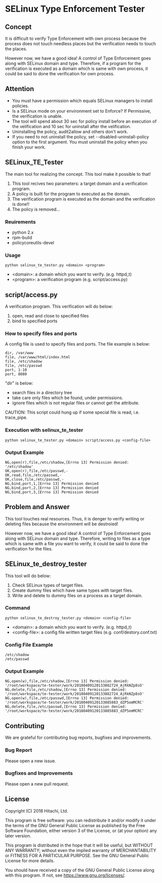 # SELinux Type Enforcement Tester

## Concept
It is difficult to verify Type Enforcement with own process because the process does not touch needless places but the verification needs to touch the places.

However now, we have a good idea! A control of Type Enforcement goes along with SELinux domain and type. Therefore, if a program for the verification is executed as a domain which is same with own process, it could be said to done the verification for own process.

## Attention
* You must have a permission which equals SELinux managers to install policies.
* Is a SELinux mode on your environment set to Enforce? If Permissive, the verification is unable.
* The tool will spend about 30 sec for policy install before an execution of the velification and 10 sec for uninstall after the velification.
* Uninstalling the policy, audit2allow and others don't work. 
* If you need to not uninstall the policy, set --disabled-uninstall-policy option to the first argument. You must uninstall the policy when you finish your work. 

## SELinux_TE_Tester
The main tool for realizing the concept.
This tool make it possible to that!
1) This tool recives two parameters: a target domain and a verification program.
1) A policy is built for the program to executed as the domain.
1) The verification program is executed as the domain and the verification is done!!
1) The policy is removed...

### Reuirements
* python 2.x
* rpm-build
* policycoreutils-devel

### Usage
```
python selinux_te_tester.py <domain> <program>
```
* &lt;domain&gt;: a domain which you want to verify. (e.g. httpd_t)
* &lt;program&gt;: a verification program (e.g. script/access.py)

## script/access.py
A verification program. This verification will do below:
1) open, read and close to specified files
1) bind to specified ports

### How to specify files and ports
A config file is used to specify files and ports.
The file example is below:
```
dir, /var/www
file, /var/www/html/index.html
file, /etc/shadow
file, /etc/passwd
port, 1-10
port, 8080
```

"dir" is below:
* search files in a directory tree
* take care only files which be found, under permissions.
* ignore files which is not regular files or cannot get the attribute.

CAUTION: This script could hung up if some special file is read, i.e. trace_pipe. 


### Execution with selinux_te_tester
```
python selinux_te_tester.py <domain> script/access.py <config-file>
```

### Output Example
```
NG,open(r),file,/etc/shadow,[Errno 13] Permission denied: '/etc/shadow'
OK,open(r),file,/etc/passwd,-
OK,read,file,/etc/passwd,-
OK,close,file,/etc/passwd,-
NG,bind,port,1,[Errno 13] Permission denied
NG,bind,port,2,[Errno 13] Permission denied
NG,bind,port,3,[Errno 13] Permission denied
```

## Problem and Answer
This tool touches real resources. Thus, it is denger to verify writing or deleting files because the environment will be destroied!

However now, we have a good idea! A control of Type Enforcement goes along with SELinux domain and type. Therefore, writing to files as a type which is same with a file you want to verify, it could be said to done the verification for the files.

## SELinux_te_destroy_tester
This tool will do below:
1) Check SELinux types of target files.
1) Create dummy files which have same types with target files.
1) Write and delete to dummy files on a process as a target domain.

### Command
```
python selinux_te_destroy_tester.py <domain> <config-file>
```
* &lt;domain&gt;: a domain which you want to verify. (e.g. httpd_t)
* &lt;config-file&gt;: a config file written target files (e.g. conf/destory.conf.txt)

### Config File Example
```
/etc/shadow
/etc/passwd
```

### Output Example
```
NG,open(w),file,/etc/shadow,[Errno 13] Permission denied: '/root/workspace/te-tester/work/20180409120133882724_AjRkNZp8sO'
NG,delete,file,/etc/shadow,[Errno 13] Permission denied: '/root/workspace/te-tester/work/20180409120133882724_AjRkNZp8sO'
NG,open(w),file,/etc/passwd,[Errno 13] Permission denied: '/root/workspace/te-tester/work/20180409120133885883_dZP5omMCRC'
NG,delete,file,/etc/passwd,[Errno 13] Permission denied: '/root/workspace/te-tester/work/20180409120133885883_dZP5omMCRC'
```

## Contributing
We are grateful for contributing bug reports, bugfixes and improvements.
### Bug Report
Please open a new issue.

### Bugfixes and Improvements
Please open a new pull request.

## License
Copyright (C) 2018  Hitachi, Ltd.

This program is free software: you can redistribute it and/or modify
it under the terms of the GNU General Public License as published by
the Free Software Foundation, either version 3 of the License, or
(at your option) any later version.

This program is distributed in the hope that it will be useful,
but WITHOUT ANY WARRANTY; without even the implied warranty of
MERCHANTABILITY or FITNESS FOR A PARTICULAR PURPOSE.  See the
GNU General Public License for more details.

You should have received a copy of the GNU General Public License
along with this program.  If not, see <https://www.gnu.org/licenses/>.

